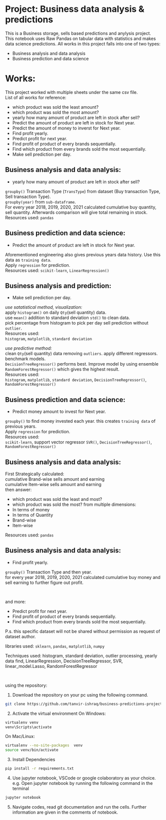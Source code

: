 
# Project: Business data analysis & predictions
This is a Business storage, sells based predictions and anylysis project. <br> 
This notebook uses Raw Pandas on tabular data with statistics and makes data science predictions. 
All works in this project falls into one of two types: 
* Business analysis and data analysis
* Business prediction and data science

# Works: 
This project worked with multiple sheets under the same csv file.<br>
List of all works for reference: <br>
* which product was sold the least amount? 
* which product was sold the most amount? 
* yearly how many amount of product are left in stock after sell? 
* Predict the amount of product are left in stock for Next year. 
* Predict the amount of money to inverst for Next year. 
* Find profit yearly.
* Predict profit for next year.
* Find profit of product of every brands sequentially.
* Find which product from every brands sold the most sequentially.
* Make sell prediction per day.

## Business analysis and data analysis:
* yearly how many amount of product are left in stock after sell?

`groupby()` Transaction Type (`TransType`) from dataset (Buy transaction Type, Sell transaction Type).<br>
`groupby(year)` from `sub-dataframe`. <br>
For every year 2018, 2019, 2020, 2021 calculated cumulative buy quantity, sell quantity. Afterwards comparison will give total remaining in stock. <br>
Resources used: `pandas`



## Business prediction and data science:

* Predict the amount of product are left in stock for Next year.

Aforementioned engineering also gives previous years data history. Use this data as `training data`.<br>
Apply `regression` for prediction.<br>
Resources used:  `scikit-learn`, `LinearRegression()`



## Business analysis and prediction: 

* Make sell prediction per day.
  

_use satatistical method, visualization:_ <br>
apply `histogram()` on daily `Qty`(sell quantity) data.<br>
use `mean()` addition to standard deviation `std()` to clean data.<br>
pick percentage from histogram to pick per day sell prediction without `outlier`.<br>
Resources used: <br>  `histogram`, `matplotlib`, `standard deviation`
<br>

_use predictive method:_ <br>
clean `Qty`(sell quantity) data removing `outliers`. 
apply different regressors. benchmark models. <br>
`DecisionTreeRegressor()` performs best. Improve model by using ensemble `RandomForestRegressor()` which gives the highest result.<br>
Resources used:  <br>`histogram`, `matplotlib`, `standard deviation`, `DecisionTreeRegressor()`, `RandomForestRegressor()`



## Business prediction and data science: 

* Predict money amount to invest for Next year.

`groupby()` to find money invested each year. this creates `training data` of previous years.<br>
Apply `regression` for prediction.<br>
Resources used: <br>`scikit-learn`, support vector regressor `SVR()`, `DecisionTreeRegressor()`, `RandomForestRegressor()`



## Business analysis and data analysis:
First Strategically calculated:<br>
cumulative Brand-wise sells amount and earning <br>
cumulative Item-wise sells amount and earning<br>
then answer:<br>
* which product was sold the least and most? 
* which product was sold the most?
from multiple dimensions:
* In terms of money
* In terms of Quantity
* Brand-wise
* Item-wise

Resources used: `pandas`



## Business analysis and data analysis:

* Find profit yearly. 

`groupby()` Transaction Type and then year.<br>
for every year 2018, 2019, 2020, 2021 calculated cumulative buy money and sell earning to further figure out profit.

<br>

and more:
* Predict profit for next year.
* Find profit of product of every brands sequentially.
* Find which product from every brands sold the most sequentially.

P.s. this specific dataset will not be shared without permission as request of dataset author.<br>

libraries used: `sklearn`, `pandas`, `matplotlib`, `numpy`<br>

Techniques used: histogram, standard deviation, outlier processing, yearly data find, LinearRegression, DecisionTreeRegressor, SVR, linear_model.Lasso, RandomForestRegressor <br> 

<br>

using the repository:
1. Download the repository on your pc using the following command.
```bash
git clone https://github.com/tanvir-ishraq/business-predictions-project-and-analysis.git
```
2. Activate the virtual environment
On Windows:
```bash
virtualenv venv
venv\Scripts\activate
```
On Mac/Linux:
```bash
virtualenv --no-site-packages  venv
source venv/bin/activate
```
3. Install Dependencies
```bash
pip install -r requirements.txt
```
4. Use jupyter notebook, VSCode or google colaboratory as your choice. <br>
e.g. Open jupyter notebook by running the following command in the terminal
```bash
jupyter notebook
```
5. Navigate codes, read git documentation and run the cells. Further information are given in the comments of notebook.

